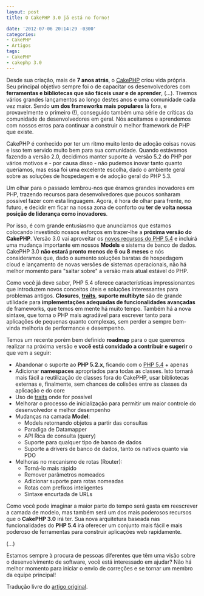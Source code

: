 ```yaml
---
layout: post
title: O CakePHP 3.0 já está no forno!

date: '2012-07-06 20:14:29 -0300'
categories:
- CakePHP
- Artigos
tags:
- CakePHP
- cakephp 3.0
---
```

Desde sua criação, mais de <strong>7 anos atrás</strong>, o <a href="http://cakephp.org">CakePHP</a> criou vida própria. Seu principal objetivo sempre foi o de capacitar os desenvolvedores com<strong> ferramentas e bibliotecas que são fáceis usar e de aprender</strong>, (...). Tivemos vários grandes lançamentos ao longo destes anos e uma comunidade cada vez maior. Sendo <strong>um dos frameworks mais populares</strong> lá fora, e provavelmente o primeiro (!), conseguido também uma série de críticas da comunidade de desenvolvedores em geral. Nós aceitamos e aprendemos com nossos erros para continuar a construir o melhor framework de PHP que existe.

CakePHP é conhecido por ter um ritmo muito lento de adoção coisas novas e isso tem servido muito bem para sua comunidade. Quando estávamos fazendo a versão 2.0, decidimos manter suporte à  versão 5.2 do PHP por vários motivos e - por causa disso - não pudemos inovar tanto quanto queríamos, mas essa foi uma excelente escolha, dado o ambiente geral sobre as soluções de hospedagem e de adoção geral do PHP 5.3.

Um olhar para o passado lembrou-nos que éramos grandes inovadores em PHP, trazendo recursos para desenvolvedores que poucos sonharam possível fazer com esta linguagem. Agora, é hora de olhar para frente, no futuro, e decidir em ficar na nossa zona de conforto ou <strong>ter de volta nossa posição de liderança como inovadores</strong>.

Por isso, é com grande entusiasmo que anunciamos que estamos colocando investindo nossos esforços em trazer-lhe a <strong>próxima versão do CakePHP</strong>. Versão 3.0 vai aproveitar os <a title="PHP 5.4 – Novidades e novas funcionalidades" href="/php-5-4-novas-funcionalidades" target="_blank">novos recursos do PHP 5.4</a> e incluirá uma mudança importante em nossos <strong>Models</strong> e sistema de banco de dados. CakePHP 3.0 <strong>não estará pronto menos de 6 ou 8 meses</strong> e nós consideramos que, dado o aumento soluções baratas de hospedagem cloud e lançamento de novas versões de sistemas operacionais, não há melhor momento para "saltar sobre" a versão mais atual estável do PHP.

Como você já deve saber, PHP 5.4 oferece características impressionantes que introduzem novos conceitos úteis e soluções interessantes para problemas antigos. <strong>Closures</strong>, <a title="PHP 5.4 – Traits" href="/php-5-4-traits" target="_blank"><strong>traits</strong></a>, <strong>suporte multibyte</strong> são de grande utilidade para <strong>implementações adequadas de funcionalidades avançadas</strong> de frameworks, que temos em mente há muito tempo. Também há a nova sintaxe, que torna o PHP mais agradável para escrever tanto para aplicações de pequenas quanto complexas, sem perder a sempre bem-vinda melhoria de performance e desempenho.

Temos um recente porém bem definido <strong>roadmap</strong> para o que queremos realizar na próxima versão e <strong>você está convidado a contribuir e sugerir</strong> o que vem a seguir:

<ul>
<li>Abandonar o suporte ao <strong>PHP 5.2.x</strong>, ficando com o <a title="PHP 5.4 – Novidades e novas funcionalidades" href="/php-5-4-novas-funcionalidades" target="_blank">PHP 5.4</a> + apenas</li>
<li>Adicionar <strong>namespaces</strong> apropriados para todas as classes. Isto tornará mais fácil a reutilização de classes fora do CakePHP, usar bibliotecas externas e, finalmente, sem chances de colisões entre as classes da aplicação e do core</li>
<li>Uso de <a title="PHP 5.4 – Traits" href="/php-5-4-traits" target="_blank">traits</a> onde for possível</li>
<li>Melhorar o processo de inicialização para permitir um maior controle do desenvolvedor e melhor desempenho</li>
<li>Mudanças na camada <strong>Model</strong>:
<ul>
<li>Models retornando objetos a partir das consultas</li>
<li>Paradiga de Datamapper</li>
<li>API Rica de consulta (query)</li>
<li>Suporte para qualquer tipo de banco de dados</li>
<li>Suporte a drivers de banco de dados, tanto os nativos quanto via PDO</li>
</ul>
</li>
<li>Melhoras no mecanismo de rotas (Router):
<ul>
<li>Torná-lo mais rápido</li>
<li>Remover parâmetros nomeados</li>
<li>Adicionar suporte para rotas nomeadas</li>
<li>Rotas com prefixos inteligentes</li>
<li>Sintaxe encurtada de URLs</li>
</ul>
</li>
</ul>
Como você pode imaginar a maior parte do tempo será gasta em reescrever a camada de modelo, mas também será um dos mais poderosos recursos que o <strong>CakePHP 3.0</strong> irá ter. Sua nova arquitetura baseada nas funcionalidades do <strong>PHP 5.4</strong> irá oferecer um conjunto mais fácil e mais poderoso de ferramentas para construir aplicações web rapidamente.

(...)

<strong></strong>Estamos sempre à procura de pessoas diferentes que têm uma visão sobre o desenvolvimento de software, você está interessado em ajudar? Não há melhor momento para iniciar o envio de correções e se tornar um membro da equipe principal!

Tradução livre do <a title="3.0: a peek into CakePHP's future" href="http://bakery.cakephp.org/articles/lorenzo/2012/07/06/3_0_a_peek_into_cakephps_future">artigo original</a>.

